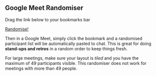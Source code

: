 ## Google Meet Randomiser

Drag the link below to your bookmarks bar

[Randomise!](javascript:(function()%7Bfunction%20paste(text)%20%7Bdocument.querySelectorAll(%22button%5Bdata-panel-id%5D%22)%5B2%5D.click()%3BsetTimeout(function()%20%7Bdocument.querySelector(%22textarea%22).value%20%3D%20text%3Bvar%20ke%20%3D%20new%20KeyboardEvent('keydown'%2C%20%7Bbubbles%3A%20true%2C%20cancelable%3A%20true%2C%20keyCode%3A%2013%7D)%3Bdocument.querySelector(%22textarea%22).dispatchEvent(ke)%3B%7D%2C500)%7Ddocument.querySelectorAll(%22button%5Bdata-panel-id%5D%22)%5B1%5D.click()%3BsetTimeout(function()%20%7Bvar%20res%20%3D%20%5B...new%20Set(%5B...new%20Set(Array.from(document.querySelectorAll(%22div%5Bdata-self-name%5D%22)).map((node)%20%3D%3E%20node.innerText.trim()))%2Cdocument.querySelectorAll(%22div%5Bdata-participant-id%5D%22)%5B0%5D.innerText.split(%2F%5Cr%3F%5Cn%2F)%5B0%5D.trim()%5D)%5D.filter((x)%20%3D%3E%20x%20!%3D%20%22You%22).map((a)%20%3D%3E%20(%7B%20sort%3A%20Math.random()%2C%20value%3A%20a%20%7D)).sort((a%2C%20b)%20%3D%3E%20a.sort%20-%20b.sort).map((a)%20%3D%3E%20a.value).join(%22%5Cn%22)%3Bpaste(res)%3B%7D%2C%20500)%7D)())

Then in a Google Meet, simply click the bookmark and a randomised participant list will be automatically pasted to chat. This is great for doing **stand-ups and retros** in a random order to keep things fresh.

For large meetings, make sure your layout is *tiled* and you have the maximum of 49 participants visible. This randomiser does not work for meetings with more than 49 people.
